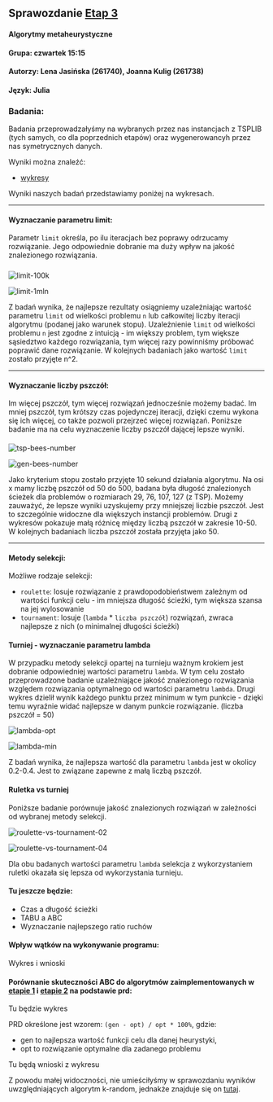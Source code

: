 ## Sprawozdanie [Etap 3](http://radoslaw.idzikowski.staff.iiar.pwr.wroc.pl/instruction/meta3.pdf)

#### Algorytmy metaheurystyczne

#### Grupa: czwartek 15:15

#### Autorzy: Lena Jasińska (261740), Joanna Kulig (261738)

#### Język: Julia

### Badania:

Badania przeprowadzałyśmy na wybranych przez nas instancjach z TSPLIB (tych samych, co dla poprzednich etapów) oraz wygenerowancyh przez nas symetrycznych danych.

Wyniki można znaleźć:

- [wykresy](https://github.com/jasin-ska/Algorytmy-Metaheurystyczne/tree/master/3/plots)

Wyniki naszych badań przedstawiamy poniżej na wykresach.

---

#### Wyznaczanie parametru limit:

Parametr `limit` określa, po ilu iteracjach bez poprawy odrzucamy rozwiązanie. Jego odpowiednie dobranie ma duży wpływ na jakość znalezionego rozwiązania.

###

![limit-100k](plots/limit/100000_limit.png)

![limit-1mln](plots/limit/1000000_limit.png)

Z badań wynika, że najlepsze rezultaty osiągniemy uzależniając wartość parametru `limit` od wielkości problemu `n` lub całkowitej liczby iteracji algorytmu (podanej jako warunek stopu). Uzależnienie `limit` od wielkości problemu `n` jest zgodne z intuicją - im większy problem, tym większe sąsiedztwo każdego rozwiązania, tym więcej razy powinniśmy próbować poprawić dane rozwiązanie. W kolejnych badaniach jako wartość `limit` zostało przyjęte n^2.

---

#### Wyznaczanie liczby pszczół:

Im więcej pszczół, tym więcej rozwiązań jednocześnie możemy badać. Im mniej pszczół, tym krótszy czas pojedynczej iteracji, dzięki czemu wykona się ich więcej, co także pozwoli przejrzeć więcej rozwiązań. Poniższe badanie ma na celu wyznaczenie liczby pszczół dającej lepsze wyniki.

####

![tsp-bees-number](plots/hive_size/hive_size_10s.png)

![gen-bees-number](plots/hive_size/hive_size_generated.png)

Jako kryterium stopu zostało przyjęte 10 sekund działania algorytmu. Na osi x mamy liczbę pszczół od 50 do 500, badana była długość znalezionych ścieżek dla problemów o rozmiarach 29, 76, 107, 127 (z TSP). Możemy zauważyć, że lepsze wyniki uzyskujemy przy mniejszej liczbie pszczół. Jest to szczególnie widoczne dla większych instancji problemów. Drugi z wykresów pokazuje małą różnicę między liczbą pszczół w zakresie 10-50. W kolejnych badaniach liczba pszczół została przyjęta jako 50.

---

#### Metody selekcji:

Możliwe rodzaje selekcji:

- `roulette`: losuje rozwiązanie z prawdopodobieństwem zależnym od wartości funkcji celu - im mniejsza długość ścieżki, tym większa szansa na jej wylosowanie
- `tournament`: losuje (`lambda` * `liczba pszczół`) rozwiązań, zwraca najlepsze z nich (o minimalnej długości ścieżki)

#### Turniej - wyznaczanie parametru lambda

W przypadku metody selekcji opartej na turnieju ważnym krokiem jest dobranie odpowiedniej wartości parametru `lambda`. W tym celu zostało przeprowadzone badanie uzależniające jakość znalezionego rozwiązania względem rozwiązania optymalnego od wartości parametru `lambda`. Drugi wykres dzielił wynik każdego punktu przez minimum w tym punkcie - dzięki temu wyraźnie widać najlepsze w danym punkcie rozwiązanie. (liczba pszczół = 50)

![lambda-opt](plots/tournament/tournament_lambda.png)

![lambda-min](plots/tournament/tournament_lambda_min.png)

Z badań wynika, że najlepsza wartość dla parametru `lambda` jest w okolicy 0.2-0.4. Jest to związane zapewne z małą liczbą pszczół.

#### Ruletka vs turniej

Poniższe badanie porównuje jakość znalezionych rozwiązań w zależności od wybranej metody selekcji.

![roulette-vs-tournament-02](plots/tournament/roulette_vs_tourament_0.2.png)

![roulette-vs-tournament-04](plots/tournament/roulette_vs_tourament_0.4.png)

Dla obu badanych wartości parametru `lambda` selekcja z wykorzystaniem ruletki okazała się lepsza od wykorzystania turnieju.

#### Tu jeszcze będzie:

- Czas a długość ścieżki
- TABU a ABC
- Wyznaczanie najlepszego ratio ruchów

#### Wpływ wątków na wykonywanie programu:

Wykres i wnioski

#### Porównanie skuteczności ABC do algorytmów zaimplementowanych w [etapie 1](http://radoslaw.idzikowski.staff.iiar.pwr.wroc.pl/instruction/meta1.pdf) i [etapie 2](http://radoslaw.idzikowski.staff.iiar.pwr.wroc.pl/instruction/meta2.pdf) na podstawie prd:

Tu będzie wykres

PRD określone jest wzorem: `(gen - opt) / opt * 100%`, gdzie:

- gen to najlepsza wartość funkcji celu dla danej heurystyki,
- opt to rozwiązanie optymalne dla zadanego problemu

Tu będą wnioski z wykresu

Z powodu małej widoczności, nie umieściłyśmy w sprawozdaniu wyników uwzględniających algorytm k-random, jednakże znajduje się on [tutaj](https://github.com/jasin-ska/Algorytmy-Metaheurystyczne/tree/master/2/plots/prd-tabu-krandom-rrn-twoopt.png).
